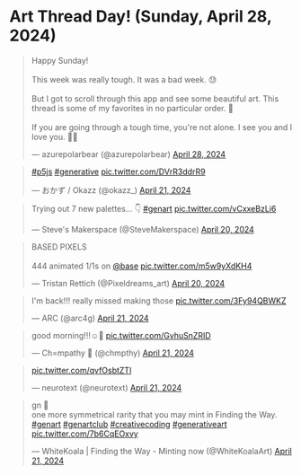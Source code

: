 <!--suppress JSUnresolvedLibraryURL -->
# Art Thread Day! (Sunday, April 28, 2024)

<blockquote class="twitter-tweet"><p lang="en" dir="ltr">Happy Sunday!<br><br>This week was really tough. It was a bad week. 😓<br><br>But I got to scroll through this app and see some beautiful art. This thread is some of my favorites in no particular order. 🧵<br><br>If you are going through a tough time, you&#39;re not alone. I see you and I love you. 🫶🏽</p>&mdash; azurepolarbear (@azurepolarbear) <a href="https://twitter.com/azurepolarbear/status/1784652368904126796?ref_src=twsrc%5Etfw">April 28, 2024</a></blockquote> <script async src="https://platform.twitter.com/widgets.js" charset="utf-8"></script>

<blockquote class="twitter-tweet"><p lang="qme" dir="ltr"><a href="https://twitter.com/hashtag/p5js?src=hash&amp;ref_src=twsrc%5Etfw">#p5js</a> <a href="https://twitter.com/hashtag/generative?src=hash&amp;ref_src=twsrc%5Etfw">#generative</a> <a href="https://t.co/DVrR3ddrR9">pic.twitter.com/DVrR3ddrR9</a></p>&mdash; おかず / Okazz (@okazz_) <a href="https://twitter.com/okazz_/status/1782012248963367253?ref_src=twsrc%5Etfw">April 21, 2024</a></blockquote> <script async src="https://platform.twitter.com/widgets.js" charset="utf-8"></script>

<blockquote class="twitter-tweet"><p lang="en" dir="ltr">Trying out 7 new palettes... 👇 <a href="https://twitter.com/hashtag/genart?src=hash&amp;ref_src=twsrc%5Etfw">#genart</a> <a href="https://t.co/vCxxeBzLi6">pic.twitter.com/vCxxeBzLi6</a></p>&mdash; Steve&#39;s Makerspace (@SteveMakerspace) <a href="https://twitter.com/SteveMakerspace/status/1781712804371747237?ref_src=twsrc%5Etfw">April 20, 2024</a></blockquote> <script async src="https://platform.twitter.com/widgets.js" charset="utf-8"></script>

<blockquote class="twitter-tweet"><p lang="en" dir="ltr">BASED PIXELS<br><br>444 animated 1/1s on <a href="https://twitter.com/base?ref_src=twsrc%5Etfw">@base</a> <a href="https://t.co/m5w9yXdKH4">pic.twitter.com/m5w9yXdKH4</a></p>&mdash; Tristan Rettich (@Pixeldreams_art) <a href="https://twitter.com/Pixeldreams_art/status/1781786560599339444?ref_src=twsrc%5Etfw">April 20, 2024</a></blockquote> <script async src="https://platform.twitter.com/widgets.js" charset="utf-8"></script>

<blockquote class="twitter-tweet"><p lang="en" dir="ltr">I&#39;m back!!! really missed making those <a href="https://t.co/3Fy94QBWKZ">pic.twitter.com/3Fy94QBWKZ</a></p>&mdash; ARC (@arc4g) <a href="https://twitter.com/arc4g/status/1781891399442444719?ref_src=twsrc%5Etfw">April 21, 2024</a></blockquote> <script async src="https://platform.twitter.com/widgets.js" charset="utf-8"></script>

<blockquote class="twitter-tweet"><p lang="en" dir="ltr">good morning!!!☺️🩷 <a href="https://t.co/GvhuSnZRID">pic.twitter.com/GvhuSnZRID</a></p>&mdash; Ch=mpathy 🧪 (@chmpthy) <a href="https://twitter.com/chmpthy/status/1782050524134793390?ref_src=twsrc%5Etfw">April 21, 2024</a></blockquote> <script async src="https://platform.twitter.com/widgets.js" charset="utf-8"></script>

<blockquote class="twitter-tweet"><p lang="zxx" dir="ltr"><a href="https://t.co/qvfOsbtZTl">pic.twitter.com/qvfOsbtZTl</a></p>&mdash; neurotext (@neurotext) <a href="https://twitter.com/neurotext/status/1782090259234214181?ref_src=twsrc%5Etfw">April 21, 2024</a></blockquote> <script async src="https://platform.twitter.com/widgets.js" charset="utf-8"></script>

<blockquote class="twitter-tweet"><p lang="en" dir="ltr">gn 🌙 <br>one more symmetrical rarity that you may mint in Finding the Way.<br> <a href="https://twitter.com/hashtag/genart?src=hash&amp;ref_src=twsrc%5Etfw">#genart</a> <a href="https://twitter.com/hashtag/genartclub?src=hash&amp;ref_src=twsrc%5Etfw">#genartclub</a> <a href="https://twitter.com/hashtag/creativecoding?src=hash&amp;ref_src=twsrc%5Etfw">#creativecoding</a> <a href="https://twitter.com/hashtag/generativeart?src=hash&amp;ref_src=twsrc%5Etfw">#generativeart</a> <a href="https://t.co/7b6CqEOxvy">pic.twitter.com/7b6CqEOxvy</a></p>&mdash; WhiteKoala | Finding the Way - Minting now (@WhiteKoalaArt) <a href="https://twitter.com/WhiteKoalaArt/status/1782071553368146079?ref_src=twsrc%5Etfw">April 21, 2024</a></blockquote> <script async src="https://platform.twitter.com/widgets.js" charset="utf-8"></script>
